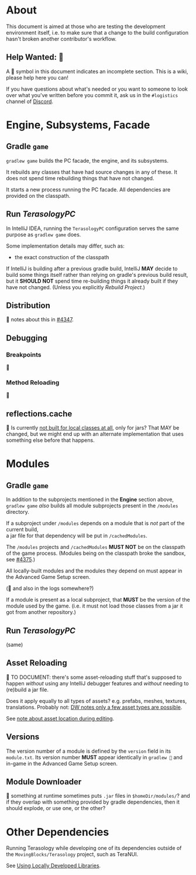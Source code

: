 # About

This document is aimed at those who are testing the development environment itself, i.e. to make sure that a change to the build configuration hasn't broken another contributor's workflow.

## Help Wanted: 🧩

A 🧩 symbol in this document indicates an incomplete section. This is a wiki, please help here you can!

If you have questions about what's needed or you want to someone to look over what you've written before you commit it, ask us in the `#logistics` channel of [Discord](./Home.md#joining-the-community--asking-for-help).

# Engine, Subsystems, Facade

## Gradle `game`

`gradlew game` builds the PC facade, the engine, and its subsystems.

It rebuilds any classes that have had source changes in any of these.
It does not spend time rebuilding things that have not changed.

It starts a new process running the PC facade.
All dependencies are provided on the classpath.

## Run _TerasologyPC_

In IntelliJ IDEA, running the `TerasologyPC` configuration serves the same purpose as `gradlew game` does.

Some implementation details may differ, such as:

* the exact construction of the classpath

If IntelliJ is building after a previous gradle build, IntelliJ **MAY** decide to build some things itself rather than relying on gradle's previous build result, but it **SHOULD NOT** spend time re-building things it already built if they have not changed. (Unless you explicitly _Rebuild Project_.)

## Distribution

🧩 notes about this in [#4347](https://github.com/MovingBlocks/Terasology/pull/4347).


## Debugging

### Breakpoints

🧩

### Method Reloading

🧩

## reflections.cache

🧩 Is currently [not built for local classes at all](https://github.com/MovingBlocks/Terasology/pull/4157#issuecomment-708589181), only for jars? That MAY be changed, but we might end up with an alternate implementation that uses something else before that happens.


# Modules

## Gradle `game`

In addition to the subprojects mentioned in the **Engine** section above, `gradlew game` _also_ builds all module subprojects present in the `/modules` directory.

If a subproject under `/modules` depends on a module that is _not_ part of the current build,  
a jar file for that dependency will be put in `/cachedModules`.

The `/modules` projects and `/cachedModules` **MUST NOT** be on the classpath of the game process. (Modules being on the classpath broke the sandbox, see [#4375](https://github.com/MovingBlocks/Terasology/issues/4375).)

All locally-built modules and the modules they depend on must appear in the Advanced Game Setup screen.

(🧩 and also in the logs somewhere?)

If a module is present as a local subproject, that **MUST** be the version of the module used by the game. (i.e. it must not load those classes from a jar it got from another repository.)

## Run _TerasologyPC_

(same)


## Asset Reloading

🧩 TO DOCUMENT: there's some asset-reloading stuff that's supposed to happen _without_ using any IntelliJ debugger features and _without_ needing to (re)build a jar file.

Does it apply equally to all types of assets? e.g. prefabs, meshes, textures, translations. Probably not: [DW notes only a few asset types are possible](https://github.com/MovingBlocks/Terasology/pull/4157#issuecomment-708589181).

See [note about asset location during editing](https://github.com/MovingBlocks/Terasology/pull/4157#issuecomment-735016251).

## Versions

The version number of a module is defined by the `version` field in its `module.txt`. Its version number **MUST** appear identically in `gradlew 🧩` and in-game in the Advanced Game Setup screen.

## Module Downloader

🧩 something at runtime sometimes puts `.jar` files in `$homeDir/modules/`? and if they overlap with something provided by gradle dependencies, then it should explode, or use one, or the other?


# Other Dependencies

Running Terasology while developing one of its dependencies outside of the `MovingBlocks/Terasology` project, such as TeraNUI.

See [Using Locally Developed Libraries](./Using-Locally-Developed-Libraries.md).
